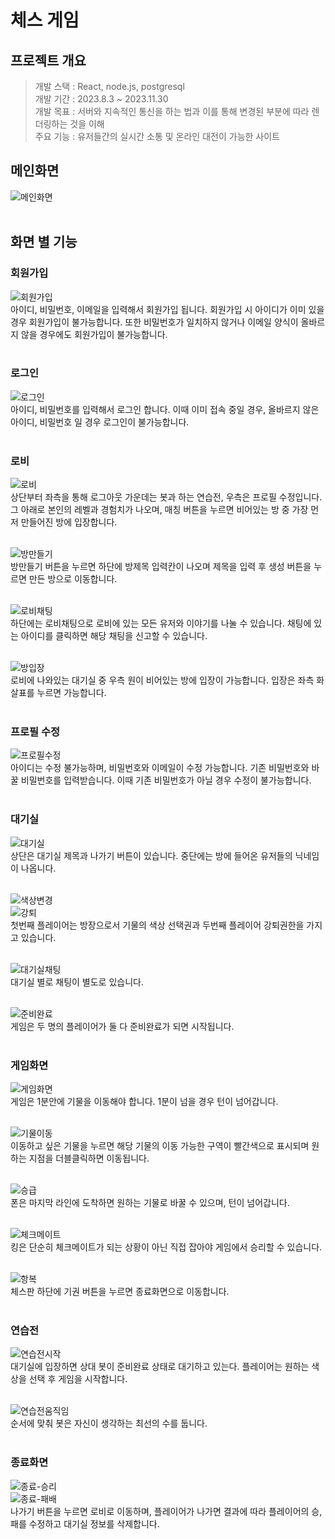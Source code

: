 ﻿# 체스 게임
## 프로젝트 개요
> 개발 스택 : React, node.js, postgresql<br/>
> 개발 기간 : 2023.8.3 ~ 2023.11.30<br/>
> 개발 목표 : 서버와 지속적인 통신을 하는 법과 이를 통해 변경된 부분에 따라 렌더링하는 것을 이해<br/>
> 주요 기능 : 유저들간의 실시간 소통 및 온라인 대전이 가능한 사이트<br/>

## 메인화면
![메인화면](src/introduce/home.PNG)<br/><br/>

## 화면 별 기능
### 회원가입
![회원가입](src/introduce/sign.gif)<br/>
아이디, 비밀번호, 이메일을 입력해서 회원가입 됩니다. 회원가입 시 아이디가 이미 있을 경우 회원가입이 불가능합니다. 또한 비밀번호가 일치하지 않거나 이메일 양식이 올바르지 않을 경우에도 회원가입이 불가능합니다.<br/><br/>

### 로그인
![로그인](src/introduce/login.gif)<br/>
아이디, 비밀번호를 입력해서 로그인 합니다. 이때 이미 접속 중일 경우, 올바르지 않은 아이디, 비밀번호 일 경우 로그인이 불가능합니다.<br/><br/>

### 로비
![로비](src/introduce/lobby.PNG)<br/>
상단부터 좌측을 통해 로그아웃 가운데는 봇과 하는 연습전, 우측은 프로필 수정입니다.<br/>
그 아래로 본인의 레벨과 경험치가 나오며, 매칭 버튼을 누르면 비어있는 방 중 가장 먼저 만들어진 방에 입장합니다.<br/><br/>

![방만들기](src/introduce/createRoom.gif)<br/>
방만들기 버튼을 누르면 하단에 방제목 입력칸이 나오며 제목을 입력 후 생성 버튼을 누르면 만든 방으로 이동합니다.<br/><br/>

![로비채팅](src/introduce/lobbyChat.gif)<br/>
하단에는 로비채팅으로 로비에 있는 모든 유저와 이야기를 나눌 수 있습니다. 채팅에 있는 아이디를 클릭하면 해당 채팅을 신고할 수 있습니다.<br/><br/>

![방입장](src/introduce/insertRoom.gif)<br/>
로비에 나와있는 대기실 중 우측 원이 비어있는 방에 입장이 가능합니다. 입장은 좌측 화살표를 누르면 가능합니다.<br/><br/>

### 프로필 수정
![프로필수정](src/introduce/updateProfile.gif)<br/>
아이디는 수정 불가능하며, 비밀번호와 이메일이 수정 가능합니다. 기존 비밀번호와 바꿀 비밀번호를 입력받습니다. 이때 기존 비밀번호가 아닐 경우 수정이 불가능합니다.<br/><br/>

### 대기실
![대기실](src/introduce/waitRoom.PNG)<br/>
상단은 대기실 제목과 나가기 버튼이 있습니다. 중단에는 방에 들어온 유저들의 닉네임이 나옵니다.<br/><br/>

![색상변경](src/introduce/colorChange.gif)<br/>
![강퇴](src/introduce/forcingMove.gif)<br/>
첫번째 플레이어는 방장으로서 기물의 색상 선택권과 두번째 플레이어 강퇴권한을 가지고 있습니다.<br/><br/>

![대기실채팅](src/introduce/waitChat.gif)<br/>
대기실 별로 채팅이 별도로 있습니다.<br/><br/>

![준비완료](src/introduce/startGame.gif)<br/>
게임은 두 명의 플레이어가 둘 다 준비완료가 되면 시작됩니다.<br/><br/>

### 게임화면
![게임화면](src/introduce/chessRoom.PNG)<br/>
게임은 1분안에 기물을 이동해야 합니다. 1분이 넘을 경우 턴이 넘어갑니다.<br/><br/>

![기물이동](src/introduce/movePhone.gif)<br/>
이동하고 싶은 기물을 누르면 해당 기물의 이동 가능한 구역이 빨간색으로 표시되며 원하는 지점을 더블클릭하면 이동됩니다.<br/><br/>

![승급](src/introduce/phoneUp.gif)<br/>
폰은 마지막 라인에 도착하면 원하는 기물로 바꿀 수 있으며, 턴이 넘어갑니다.<br/><br/>

![체크메이트](src/introduce/checkmate.gif)<br/>
킹은 단순히 체크메이트가 되는 상황이 아닌 직접 잡아야 게임에서 승리할 수 있습니다.<br/><br/>

![항복](src/introduce/surrender.gif)<br/>
체스판 하단에 기권 버튼을 누르면 종료화면으로 이동합니다.<br/><br/>

### 연습전
![연습전시작](src/introduce/botStart.gif)<br/>
대기실에 입장하면 상대 봇이 준비완료 상태로 대기하고 있는다. 플레이어는 원하는 색상을 선택 후 게임을 시작합니다.<br/><br/>

![연습전움직임](src/introduce/botMove.gif)<br/> 
순서에 맞춰 봇은 자신이 생각하는 최선의 수를 둡니다.<br/><br/>

### 종료화면
![종료-승리](src/introduce/exit_win.PNG)<br/>
![종료-패배](src/introduce/exit_lose.PNG)<br/>
나가기 버튼을 누르면 로비로 이동하며, 플레이어가 나가면 결과에 따라 플레이어의 승, 패를 수정하고 대기실 정보를 삭제합니다.
